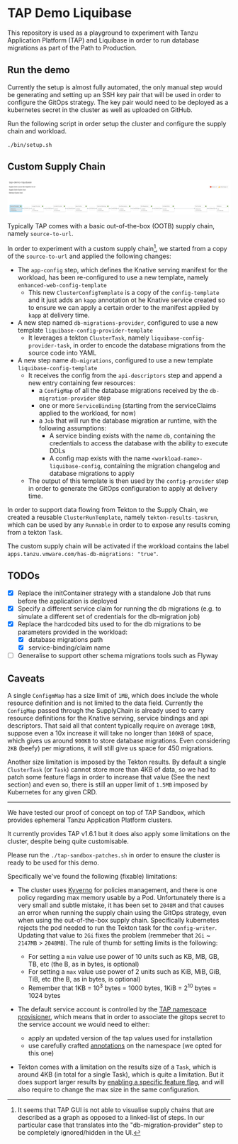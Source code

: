 # TAP Demo Liquibase

This repository is used as a playground to experiment with Tanzu Application Platform (TAP) and Liquibase in order
to run database migrations as part of the Path to Production.

## Run the demo

Currently the setup is almost fully automated, the only manual step would be generating and setting up an SSH key pair that will be used in order to configure the GitOps strategy. The key pair would need to be deployed as a kubernetes secret in the cluster as well as uploaded on GitHub.

Run the following script in order setup the cluster and configure the supply chain and workload.

```
./bin/setup.sh
```

## Custom Supply Chain

![Custom supply chain](./docs/custom-supply-chain.png)

Typically TAP comes with a basic out-of-the-box (OOTB) supply chain, namely `source-to-url`.

In order to experiment with a custom supply chain[^1], we started from a copy of the  `source-to-url` and applied the following
changes:

* The `app-config` step, which defines the Knative serving manifest for the workload, has been re-configured to use a new template, namely `enhanced-web-config-template`
    * This new `ClusterConfigTemplate` is a copy of the `config-template` and it just adds an `kapp` annotation ot he Knative service created
      so to ensure we can apply a certain order to the manifest applied by `kapp` at delivery time.
* A new step named `db-migrations-provider`, configured to use a new template `liquibase-config-provider-template`
    * It leverages a tekton `ClusterTask`, namely `liquibase-config-provider-task`, in order to encode the database migrations from the source code into YAML
* A new step name `db-migrations`, configured to use a new template `liquibase-config-template`
    * It receives the config from the `api-descriptors` step and append a new entry containing few resources:
        * a `ConfigMap` of all the database migrations received by the `db-migration-provider` step
        * one or more `ServiceBinding` (starting from the serviceClaims applied to the workload, for now)
        * a `Job` that will run the database migration ar runtime, with the following assumptions:
            * A service binding exists with the name `db`, containing the credentials to access the database with the ability to execute DDLs
            * A config map exists with the name `<workload-name>-liquibase-config`, containing the migration changelog and database migrations to apply
    * The output of this template is then used by the `config-provider` step in order to generate the GitOps configuration to apply at delivery time.

In order to support data flowing from Tekton to the Supply Chain, we created a reusable `ClusterRunTemplate`, namely `tekton-results-taskrun`, which can be used by any `Runnable` in order to to expose any results coming from a tekton `Task`.

The custom supply chain will be activated if the workload contains the label `apps.tanzu.vmware.com/has-db-migrations: "true"`.

## TODOs

- [x] Replace the initContainer strategy with a standalone Job that runs before the application is deployed
- [x] Specify a different service claim for running the db migrations (e.g. to simulate a different set of credentials for the db-migration job)
- [x] Replace the hardcoded bits used to for the db migrations to be parameters provided in the workload:
    - [x] database migrations path
    - [x] service-binding/claim name
- [ ] Generalise to support other schema migrations tools such as Flyway

## Caveats

A single `ConfigmMap` has a size limit of `1MB`, which does include the whole resource definition and is not limited to the data field.
Currently the `ConfigMap` passed through the SupplyChain is already used to carry resource definitions for the Knative serving, service bindings and api descriptors.
That said all that content typically require on average `10KB`, suppose even a 10x increase it will take no longer than `100KB` of space, which gives us around `900KB` to store database migrations.
Even considering `2KB` (beefy) per migrations, it will still give us space for 450 migrations.

Another size limitation is imposed by the Tekton results. By default a single `ClusterTask` (or `Task`) cannot store more than 4KB of data, so we had to patch some feature flags in order to increase that value (See the next section) and even so, there is still an upper limit of `1.5MB` imposed by Kubernetes for any given CRD.

---

We have tested our proof of concept on top of TAP Sandbox, which provides ephemeral Tanzu Application Platform clusters.

It currently provides TAP v1.6.1 but it does also apply some limitations on the cluster, despite being quite customisable.

Please run the `./tap-sandbox-patches.sh` in order to ensure the cluster is ready to be used for this demo.

Specifically we've found the following (fixable) limitations:

* The cluster uses [Kyverno](https://kyverno.io/) for policies management, and there is one policy regarding max memory usable by a Pod.
Unfortunately there is a very small and subtle mistake, it has been set to `2048M` and that causes an error when running the supply chain using the GitOps strategy,
even when using the out-of-the-box supply chain. Specifically kubernetes rejects the pod needed to run the Tekton task for the `config-writer`.
Updating that value to `2Gi` fixes the problem (remmeber that `2Gi` ~ `2147MB` > `2048MB`).
The rule of thumb for setting limits is the following:
    * For setting a `min` value use power of 10 units such as KB, MB, GB, TB, etc (the B, as in bytes, is optional)
    * For setting a `max` value use power of 2 units such as KiB, MiB, GiB, TiB, etc (the B, as in bytes, is optional)
    * Remember that 1KB = $10^3$ bytes = 1000 bytes, 1KiB = $2^{10}$ bytes = 1024 bytes

* The default service account is controlled by the [TAP namespace provisioner](https://docs.vmware.com/en/VMware-Tanzu-Application-Platform/1.6/tap/namespace-provisioner-use-case4.html), which means that in order to associate the gitops secret
to the service account we would need to either:
    * apply an updated version of the tap values used for installation
    * use carefully crafted [annotations](https://docs.vmware.com/en/VMware-Tanzu-Application-Platform/1.6/tap/namespace-provisioner-parameters.html#namespace-parameters) on the namespace (we opted for this one)

* Tekton comes with a limitation on the results size of a `Task`, which is around 4KB (in total for a single Task), which is quite a limitation.
But it does support larger results by [enabling a specific feature flag](https://tekton.dev/docs/installation/additional-configs/#enabling-larger-results-using-sidecar-logs), and will also require to change the max size in the same configuration.

[^1]: It seems that TAP GUI is not able to visualise supply chains that are described as a graph as opposed to a linked-list of steps. In our particular case that translates into the "db-migration-provider" step to be completely ignored/hidden in the UI.
